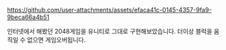 

https://github.com/user-attachments/assets/efaca41c-0145-4357-9fa9-9beca66a4b51

인터넷에서 해봤던 2048게임을 유니티로 그대로 구현해보았습니다.
더이상 블럭을 움직일 수 없으면 게임오버됩니다.
